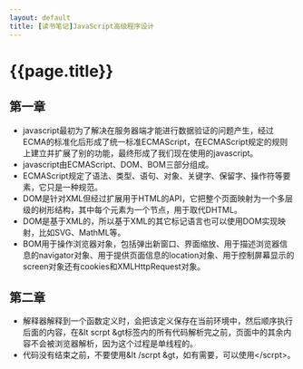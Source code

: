 ```yaml
---
layout: default
title: [读书笔记]JavaScript高级程序设计
---
```


# {{page.title}}

## 第一章
- javascript最初为了解决在服务器端才能进行数据验证的问题产生，经过ECMA的标准化后形成了统一标准ECMAScript，在ECMAScript规定的规则上建立并扩展了别的功能，最终形成了我们现在使用的javascript。
- javascript由ECMAScript、DOM、BOM三部分组成。
- ECMAScript规定了语法、类型、语句、对象、关键字、保留字、操作符等要素，它只是一种规范。
- DOM是针对XML但经过扩展用于HTML的API，它把整个页面映射为一个多层级的树形结构，其中每个元素为一个节点，用于取代DHTML。
- DOM是基于XML的，所以基于XML的其它标记语言也可以使用DOM实现映射，比如SVG、MathML等。
- BOM用于操作浏览器对象，包括弹出新窗口、界面缩放、用于描述浏览器信息的navigator对象、用于提供页面信息的location对象、用于控制屏幕显示的screen对象还有cookies和XMLHttpRequest对象。

## 第二章
- 解释器解释到一个函数定义时，会把该定义保存在当前环境中，然后顺序执行后面的内容，在&lt scrpt &gt标签内的所有代码解析完之前，页面中的其余内容不会被浏览器解析，因为这个过程是单线程的。
- 代码没有结束之前，不要使用&lt /scrpt &gt，如有需要，可以使用<\/scrpt>。